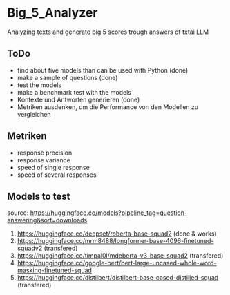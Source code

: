 # Big_5_Analyzer
Analyzing texts and generate big 5 scores trough answers of txtai LLM


## ToDo
- find about five models than can be used with Python (done)
- make a sample of questions (done)
- test the models
- make a benchmark test with the models 
- Kontexte und Antworten generieren (done)
- Metriken ausdenken, um die Performance von den Modellen zu vergleichen


## Metriken
- response precision
- response variance
- speed of single response
- speed of several responses

## Models to test
source: https://huggingface.co/models?pipeline_tag=question-answering&sort=downloads

1. https://huggingface.co/deepset/roberta-base-squad2 (done & works)
2. https://huggingface.co/mrm8488/longformer-base-4096-finetuned-squadv2 (transfered)
3. https://huggingface.co/timpal0l/mdeberta-v3-base-squad2 (transfered)
4. https://huggingface.co/google-bert/bert-large-uncased-whole-word-masking-finetuned-squad
5. https://huggingface.co/distilbert/distilbert-base-cased-distilled-squad (transfered)


